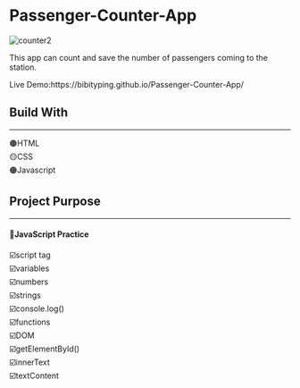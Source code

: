 # Passenger-Counter-App
![counter2](https://user-images.githubusercontent.com/91335480/160958997-c4e6c284-22ab-45a3-b833-df40848706b0.gif)
<p>This app can count and save the number of passengers coming to the station.</p>
Live Demo:https://bibityping.github.io/Passenger-Counter-App/
<h2>Build With</h2>
<hr>
🟤HTML<br>
🟡CSS<br>
🟠Javascript<br>
<h2>Project Purpose</h2>
<hr>
<h4>📌JavaScript Practice<br></h4>
☑️script tag<br>
☑️variables<br>
☑️numbers<br>
☑️strings<br>
☑️console.log()<br>
☑️functions<br>
☑️DOM<br>
☑️getElementById()<br>
☑️innerText<br>
☑️textContent<br>


